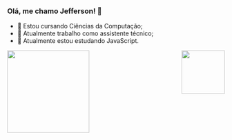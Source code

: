 ### Olá, me chamo Jefferson! 👋

- 🎴 Estou cursando Ciências da Computação;
- 🔭 Atualmente trabalho como assistente técnico;
- 🌱 Atualmente estou estudando JavaScript.

<a href="https://github.com/JeffSSC/JeffSSC/blob/main/README.md">
  <img height=190 align="left" src="https://github-readme-stats.vercel.app/api?username=JeffSSC&show_icons=true&theme=synthwave" />
</a>

<a href="https://github.com/JeffSSC/JeffSSC/blob/main/README.md">
   <img height=100 align="right" src="https://github-readme-stats.vercel.app/api/top-langs/?username=JeffSSC&layout=pie" />
</a>
